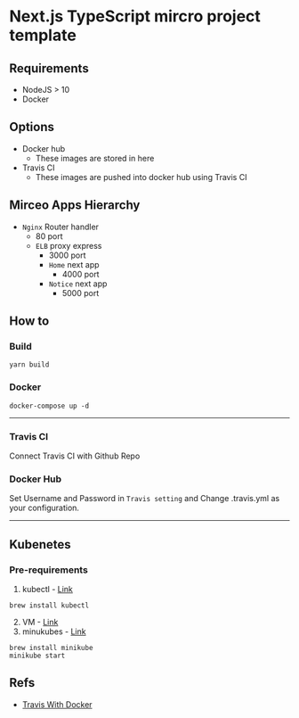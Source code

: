 # Next.js TypeScript mircro project template

## Requirements
- NodeJS > 10
- Docker

## Options
- Docker hub
  - These images are stored in here
- Travis CI
  - These images are pushed into docker hub using Travis CI

## Mirceo Apps Hierarchy
- `Nginx` Router handler
	- 80 port
  - `ELB` proxy express
    - 3000 port
    - `Home` next app
      - 4000 port
    - `Notice` next app
      - 5000 port

## How to

### Build

```
yarn build
```

### Docker

```
docker-compose up -d
```

---


### Travis CI
Connect Travis CI with Github Repo

### Docker Hub
Set Username and Password in `Travis setting` and Change .travis.yml as your configuration.

---


## Kubenetes

### Pre-requirements
1. kubectl - [Link](https://kubernetes.io/docs/tasks/tools/install-kubectl/)

```
brew install kubectl
```

2. VM - [Link](https://www.virtualbox.org/wiki/Downloads)
3. minukubes - [Link](https://minikube.sigs.k8s.io/docs/start/)

```
brew install minikube
minikube start
```

## Refs
- [Travis With Docker](https://docs.travis-ci.com/user/docker/)
